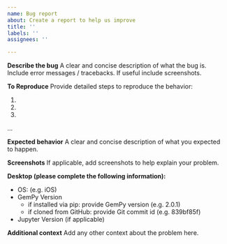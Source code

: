 ```yaml
---
name: Bug report
about: Create a report to help us improve
title: ''
labels: ''
assignees: ''

---
```


**Describe the bug**
A clear and concise description of what the bug is. Include error messages / 
tracebacks. If useful include screenshots.

**To Reproduce**
Provide detailed steps to reproduce the behavior:

1.
2.
3.
...

**Expected behavior**
A clear and concise description of what you expected to happen.

**Screenshots**
If applicable, add screenshots to help explain your problem.

**Desktop (please complete the following information):**
* OS: (e.g. iOS)
* GemPy Version
    * if installed via pip: provide GemPy version (e.g. 2.0.1)
    * if cloned from GitHub: provide Git commit id (e.g. 839bf85f)
* Jupyter Version (if applicable)

**Additional context**
Add any other context about the problem here.

